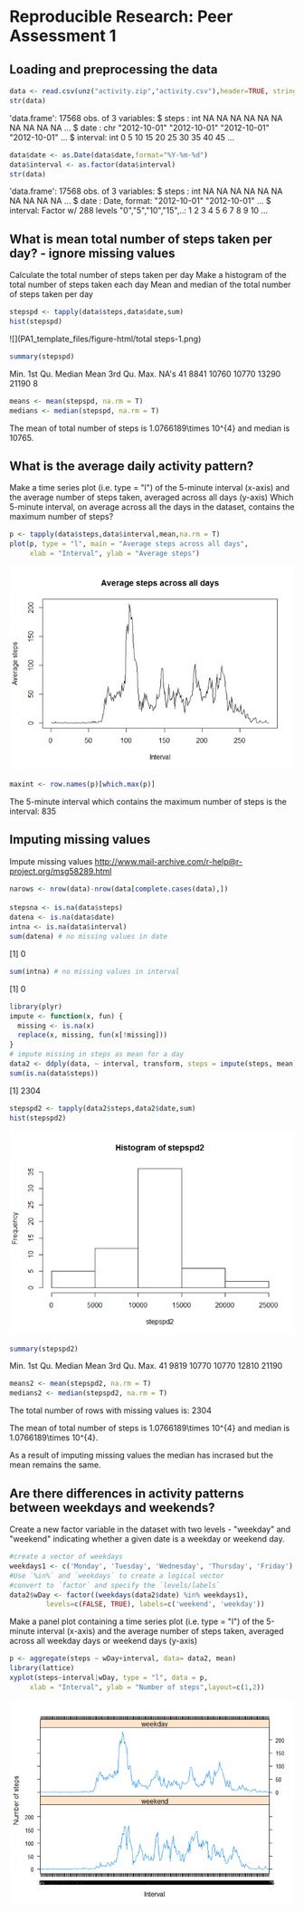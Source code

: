 # Reproducible Research: Peer Assessment 1


## Loading and preprocessing the data


```r
data <- read.csv(unz("activity.zip","activity.csv"),header=TRUE, stringsAsFactors = FALSE)
str(data)
```

'data.frame':	17568 obs. of  3 variables:
 $ steps   : int  NA NA NA NA NA NA NA NA NA NA ...
 $ date    : chr  "2012-10-01" "2012-10-01" "2012-10-01" "2012-10-01" ...
 $ interval: int  0 5 10 15 20 25 30 35 40 45 ...

```r
data$date <- as.Date(data$date,format="%Y-%m-%d")
data$interval <- as.factor(data$interval)
str(data)
```

'data.frame':	17568 obs. of  3 variables:
 $ steps   : int  NA NA NA NA NA NA NA NA NA NA ...
 $ date    : Date, format: "2012-10-01" "2012-10-01" ...
 $ interval: Factor w/ 288 levels "0","5","10","15",..: 1 2 3 4 5 6 7 8 9 10 ...

## What is mean total number of steps taken per day? - ignore missing values
Calculate the total number of steps taken per day
Make a histogram of the total number of steps taken each day
Mean and median of the total number of steps taken per day


```r
stepspd <- tapply(data$steps,data$date,sum)
hist(stepspd)
```

![](PA1_template_files/figure-html/total steps-1.png) 

```r
summary(stepspd)
```

   Min. 1st Qu.  Median    Mean 3rd Qu.    Max.    NA's 
     41    8841   10760   10770   13290   21190       8 

```r
means <- mean(stepspd, na.rm = T)
medians <- median(stepspd, na.rm = T)
```

The mean of total number of steps is 1.0766189\times 10^{4} and 
median is 10765.

## What is the average daily activity pattern?

Make a time series plot (i.e. type = "l") of the 5-minute interval (x-axis) and the average number of steps taken, averaged across all days (y-axis)
Which 5-minute interval, on average across all the days in the dataset, contains the maximum number of steps?


```r
p <- tapply(data$steps,data$interval,mean,na.rm = T)
plot(p, type = "l", main = "Average steps across all days", 
     xlab = "Interval", ylab = "Average steps")
```

![](PA1_template_files/figure-html/pattern-1.png) 

```r
maxint <- row.names(p)[which.max(p)]
```

The 5-minute interval which contains the maximum number of steps is 
the interval: 835

## Imputing missing values



Impute missing values
<http://www.mail-archive.com/r-help@r-project.org/msg58289.html>


```r
narows <- nrow(data)-nrow(data[complete.cases(data),])

stepsna <- is.na(data$steps)
datena <- is.na(data$date)
intna <- is.na(data$interval)
sum(datena) # no missing values in date
```

[1] 0

```r
sum(intna) # no missing values in interval
```

[1] 0

```r
library(plyr)
impute <- function(x, fun) {
  missing <- is.na(x)
  replace(x, missing, fun(x[!missing]))
}
# impute missing in steps as mean for a day
data2 <- ddply(data, ~ interval, transform, steps = impute(steps, mean))
sum(is.na(data$steps))
```

[1] 2304

```r
stepspd2 <- tapply(data2$steps,data2$date,sum)
hist(stepspd2)
```

![](PA1_template_files/figure-html/impute_missing-1.png) 

```r
summary(stepspd2)
```

   Min. 1st Qu.  Median    Mean 3rd Qu.    Max. 
     41    9819   10770   10770   12810   21190 

```r
means2 <- mean(stepspd2, na.rm = T)
medians2 <- median(stepspd2, na.rm = T)
```

The total number of rows with missing values is: 2304

The mean of total number of steps is 1.0766189\times 10^{4} and 
median is 1.0766189\times 10^{4}.

As a result of imputing missing values the median has incrased but the mean remains the same.

## Are there differences in activity patterns between weekdays and weekends?
Create a new factor variable in the dataset with two levels - "weekday" and "weekend" indicating whether a given date is a weekday or weekend day.


```r
#create a vector of weekdays
weekdays1 <- c('Monday', 'Tuesday', 'Wednesday', 'Thursday', 'Friday')
#Use `%in%` and `weekdays` to create a logical vector
#convert to `factor` and specify the `levels/labels`
data2$wDay <- factor((weekdays(data2$date) %in% weekdays1), 
         levels=c(FALSE, TRUE), labels=c('weekend', 'weekday'))
```
Make a panel plot containing a time series plot (i.e. type = "l") of the 5-minute interval (x-axis) and the average number of steps taken, averaged across all weekday days or weekend days (y-axis)


```r
p <- aggregate(steps ~ wDay+interval, data= data2, mean)
library(lattice)
xyplot(steps~interval|wDay, type = "l", data = p, 
     xlab = "Interval", ylab = "Number of steps",layout=c(1,2))
```

![](PA1_template_files/figure-html/DayofWeekplot-1.png) 

